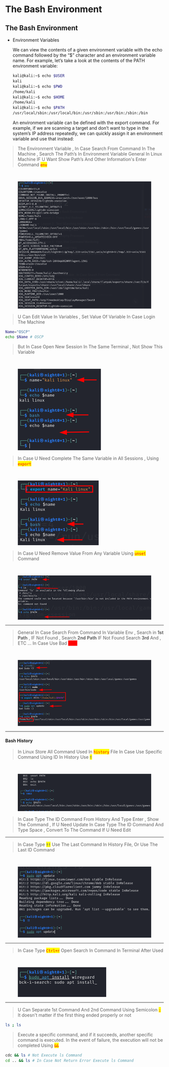 # The Bash Environment

## The Bash Environment

*   Environment Variables

    We can view the contents of a given environment variable with the echo command followed by the “$” character and an environment variable name. For example, let’s take a look at the contents of the PATH environment variable:

    ```sh
    kali@kali:~$ echo $USER
    kali
    kali@kali:~$ echo $PWD
    /home/kali
    kali@kali:~$ echo $HOME
    /home/kali
    kali@kali:~$ echo $PATH
    /usr/local/sbin:/usr/local/bin:/usr/sbin:/usr/bin:/sbin:/bin
    ```

    An environment variable can be defined with the export command. For example, if we are scanning a target and don’t want to type in the system’s IP address repeatedly, we can quickly assign it an environment variable and use that instead:

> The Environment Variable , In Case Search From Command In The Machine , Search The Path’s In Environment Variable General In Linux Machine IF U Want Show Path’s And Other Information's Enter Command <mark style="color:red;">`env`</mark>

<div>

<img src="https://prod-files-secure.s3.us-west-2.amazonaws.com/1cd479fa-0eb8-49c7-bf3a-337bbf6d2111/3908f483-edbb-4736-96c9-d56041d1ea47/Untitled.png" alt="">

 

<figure><img src="../../.gitbook/assets/Untitled.png" alt=""><figcaption></figcaption></figure>

</div>

> U Can Edit Value In Variables , Set Value Of Variable In Case Login The Machine

```bash
Name="OSCP"
echo $Name # OSCP
```

> But In Case Open New Session In The Same Terminal , Not Show This Variable

<div>

<img src="https://prod-files-secure.s3.us-west-2.amazonaws.com/1cd479fa-0eb8-49c7-bf3a-337bbf6d2111/f109e6ea-d383-4b9a-bf04-0e8aeb15156d/Untitled.png" alt="">

 

<figure><img src="../../.gitbook/assets/1 (1).png" alt=""><figcaption></figcaption></figure>

</div>

> In Case U Need Complete The Same Variable in All Sessions , Using <mark style="color:red;">`export`</mark>

<div>

<img src="https://prod-files-secure.s3.us-west-2.amazonaws.com/1cd479fa-0eb8-49c7-bf3a-337bbf6d2111/e6cc544a-f5d9-4120-8a22-b7405069d482/Untitled.png" alt="">

 

<figure><img src="../../.gitbook/assets/2 (1).png" alt=""><figcaption></figcaption></figure>

</div>

> In Case U Need Remove Value From Any Variable Using <mark style="color:red;">`unset`</mark> Command

<div>

<img src="https://prod-files-secure.s3.us-west-2.amazonaws.com/1cd479fa-0eb8-49c7-bf3a-337bbf6d2111/f82ade0e-c559-4926-85a5-29f9ed7d8655/Untitled.png" alt="">

 

<figure><img src="../../.gitbook/assets/3 (1).png" alt=""><figcaption></figcaption></figure>

</div>

***

> General In Case Search From Command In Variable Env , Search in **1st** **Path** , IF Not Found , Search **2nd** **Path** IF Not Found Search **3rd** And , ETC … In Case Use Bad <mark style="color:red;background-color:red;">`sudo`</mark>

<div>

<img src="https://prod-files-secure.s3.us-west-2.amazonaws.com/1cd479fa-0eb8-49c7-bf3a-337bbf6d2111/ac8c85d8-2623-4be4-9909-f20152b52e81/Untitled.png" alt="">

 

<figure><img src="../../.gitbook/assets/4 (1).png" alt=""><figcaption></figcaption></figure>

</div>

***

#### Bash History

> In Linux Store All Command Used In <mark style="color:red;">`history`</mark> File In Case Use Specific Command Using ID In History Use <mark style="color:blue;">`!`</mark>

<div>

<img src="https://prod-files-secure.s3.us-west-2.amazonaws.com/1cd479fa-0eb8-49c7-bf3a-337bbf6d2111/6d9c523f-c31c-4591-bbb2-55620f17f55d/Untitled.png" alt="">

 

<figure><img src="../../.gitbook/assets/5 (1).png" alt=""><figcaption></figcaption></figure>

</div>

> In Case Type The ID Command From History And Type Enter , Show The Command , If U Need Update In Case Type The ID Command And Type Space , Convert To The Command If U Need Edit

***

> In Case Type <mark style="color:blue;">`!!`</mark> Use The Last Command In History File, Or Use The Last ID Command

<div>

<img src="https://prod-files-secure.s3.us-west-2.amazonaws.com/1cd479fa-0eb8-49c7-bf3a-337bbf6d2111/3069666a-a1c2-4468-a2aa-9dee77841e87/Untitled.png" alt="">

 

<figure><img src="../../.gitbook/assets/6 (1).png" alt=""><figcaption></figcaption></figure>

</div>

***

> In Case Type <mark style="color:red;">`Ctrl+r`</mark> Open Search In Command In Terminal After Used

<div>

<img src="https://prod-files-secure.s3.us-west-2.amazonaws.com/1cd479fa-0eb8-49c7-bf3a-337bbf6d2111/63f440b8-f48d-41e8-abd5-d1703c8e72cf/Untitled.png" alt="">

 

<figure><img src="../../.gitbook/assets/7.png" alt=""><figcaption></figcaption></figure>

</div>

***

> U Can Separate 1st Command And 2nd Command Using Semicolon <mark style="color:red;">`;`</mark> It doesn't matter if the first thing ended properly or not

```bash
ls ; ls
```

> Execute a specific command, and if it succeeds, another specific command is executed. In the event of failure, the execution will not be completed Using <mark style="color:red;">`&&`</mark>

```bash
cdc && ls # Not Execute ls Command 
cd .. && ls # In Case Not Return Error Execute ls Command
```
